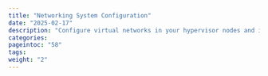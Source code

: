 ```yaml
---
title: "Networking System Configuration"
date: "2025-02-17"
description: "Configure virtual networks in your hypervisor nodes and in the cloud"
categories:
pageintoc: "58"
tags:
weight: "2"
---
```


<!--# Open Cloud Networking Setup -->



































